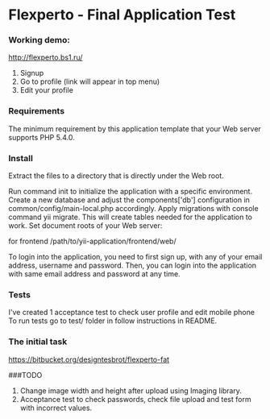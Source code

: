Flexperto - Final Application Test
===============================

### Working demo:
http://flexperto.bs1.ru/

1. Signup
2. Go to profile (link will appear in top menu)
3. Edit your profile

### Requirements

The minimum requirement by this application template that your Web server supports PHP 5.4.0.

### Install

Extract the files to a directory that is directly under the Web root.

Run command init to initialize the application with a specific environment.
Create a new database and adjust the components['db'] configuration in common/config/main-local.php accordingly.
Apply migrations with console command yii migrate. This will create tables needed for the application to work.
Set document roots of your Web server:

for frontend /path/to/yii-application/frontend/web/

To login into the application, you need to first sign up, with any of your email address, username and password.
Then, you can login into the application with same email address and password at any time.

### Tests
I've created 1 acceptance test to check user profile and edit mobile phone
To run tests go to test/ folder in follow instructions in README.

### The initial task
https://bitbucket.org/designtesbrot/flexperto-fat

###TODO
1. Change image width and height after upload using Imaging library.
2. Acceptance test to check passwords, check file upload and test form with incorrect values.
